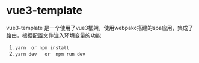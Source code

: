 # vue3-template

vue3-template 是一个使用了vue3框架，使用webpakc搭建的spa应用，集成了路由，根据配置文件注入环境变量的功能

1. `yarn  or npm install`
2. `yarn dev   or  npm run dev`

